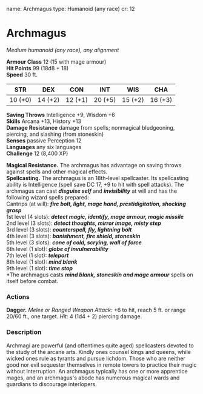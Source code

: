 name: Archmagus
type: Humanoid (any race)
cr: 12

# Archmagus 
_Medium humanoid (any race), any alignment_

**Armour Class** 12 (15 with mage armour)    
**Hit Points** 99 (18d8 + 18)    
**Speed** 30 ft. 

| STR     | DEX     | CON     | INT     | WIS     | CHA     |
|---------|---------|---------|---------|---------|---------|
| 10 (+0) | 14 (+2) | 12 (+1) | 20 (+5) | 15 (+2) | 16 (+3) |   

**Saving Throws** Intelligence +9, Wisdom +6    
**Skills** Arcana +13, History +13    
**Damage Resistance** damage from spells; nonmagical bludgeoning, piercing, and slashing (from stoneskin)    
**Senses** passive Perception 12    
**Languages** any six languages    
**Challenge** 12 (8,400 XP)  

**Magical Resistance.** The archmagus has advantage on saving throws against spells and other magical effects.    
**Spellcasting.** The archmagus is an 18th-level spellcaster. Its spellcasting ability is Intelligence (spell save DC 17, +9 to hit with spell attacks). The archmagus can cast **_disguise self_** and **_invisibility_** at will and has the following wizard spells prepared:    
Cantrips (at will): **_fire bolt, light, mage hand, prestidigitation, shocking grasp_**    
1st level (4 slots): **_detect magic, identify, mage armour, magic missile_**    
2nd level (3 slots): **_detect thoughts, mirror image, misty step_**    
3rd level (3 slots): **_counterspell, fly, lightning bolt_**    
4th level (3 slots): **_banishment, fire shield, stoneskin_**    
5th level (3 slots): **_cone of cold, scrying, wall of force_**    
6th level (1 slot): **_globe of invulnerability_**    
7th level (1 slot): **_teleport_**    
8th level (1 slot): **_mind blank_**    
9th level (1 slot): **_time stop_**    
*The archmagus casts **_mind blank, stoneskin and mage armour_** spells on itself before combat. 

### Actions 
**Dagger.** _Melee or _Ranged Weapon Attack:__ +6 to hit, reach 5 ft. or range 20/60 ft., one target. _Hit:_ 4 (1d4 + 2) piercing damage. 

### Description
Archmagi are powerful (and oftentimes quite aged) spellcasters devoted to the study of the arcane arts. Kindly ones counsel kings and queens, while wicked ones rule as tyrants and pursue lichdom. Those who are neither good nor evil sequester themselves in remote towers to practice their magic without interruption. An archmagus typically has one or more apprentice mages, and an archmagus's abode has numerous magical wards and guardians to discourage interlopers. 
